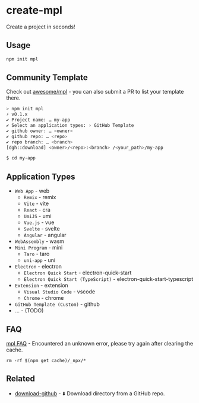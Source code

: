 # create-mpl

Create a project in seconds!

## Usage

```bash
npm init mpl
```

## Community Template

Check out [awesome/mpl](https://github.com/lencx/awesome/blob/main/mpl.md) - you can also submit a PR to list your template there.

```bash
> npm init mpl
⚡️ v0.1.x
✔ Project name: … my-app
✔ Select an application types: › GitHub Template
✔ github owner: … <owner>
✔ github repo: … <repo>
✔ repo branch: … <branch>
[dgh::download] <owner>/<repo>:<branch> /<your_path>/my-app

$ cd my-app
```

## Application Types

- `Web App` - web
  - `Remix` - remix
  - `Vite` - vite
  - `React` - cra
  - `UmiJS` - umi
  - `Vue.js` - vue
  - `Svelte` - svelte
  - `Angular` - angular
- `WebAssembly` - wasm
- `Mini Program` - mini
  - `Taro` - taro
  - `uni-app` - uni
  <!-- - `Kbone` - kbone -->
- `Electron` - electron
  - `Electron Quick Start` - electron-quick-start
  - `Electron Quick Start (TypeScript)` - electron-quick-start-typescript
- `Extension` - extension
  - `Visual Studio Code` - vscode
  - `Chrome` - chrome
- `GitHub Template (Custom)` - github
- ... - (TODO)

## FAQ

[mpl FAQ](https://github.com/lencx/create-mpl/issues/4) - Encountered an unknown error, please try again after clearing the cache.

`rm -rf $(npm get cache)/_npx/*`

## Related

- [download-github](https://github.com/lencx/download-github) - ⬇️ Download directory from a GitHub repo.
